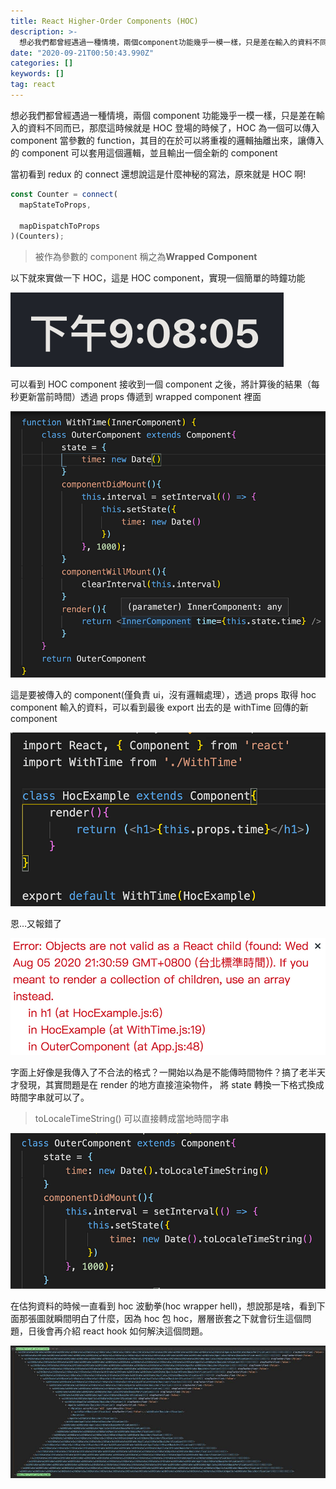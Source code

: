 ```yaml
---
title: React Higher-Order Components (HOC)
description: >-
  想必我們都曾經遇過一種情境，兩個component功能幾乎一模一樣，只是差在輸入的資料不同而已，那麼這時候就是HOC登場的時候了，HOC為一個可以傳入component當參數的function，其目的在於可以將重複的邏輯抽離出來，讓傳入的component可以套用這個邏輯，並且輸…
date: "2020-09-21T00:50:43.990Z"
categories: []
keywords: []
tag: react
---
```


想必我們都曾經遇過一種情境，兩個 component 功能幾乎一模一樣，只是差在輸入的資料不同而已，那麼這時候就是 HOC 登場的時候了，HOC 為一個可以傳入 component 當參數的 function，其目的在於可以將重複的邏輯抽離出來，讓傳入的 component 可以套用這個邏輯，並且輸出一個全新的 component

當初看到 redux 的 connect 還想說這是什麼神秘的寫法，原來就是 HOC 啊!

```javascript
const Counter = connect(
  mapStateToProps,

  mapDispatchToProps
)(Counters);
```

> 被作為參數的 component 稱之為**Wrapped Component**

以下就來實做一下 HOC，這是 HOC component，實現一個簡單的時鐘功能

![](/img/1__GcC__tU08LCx7h5vKMTxvVg.png)

可以看到 HOC component 接收到一個 component 之後，將計算後的結果（每秒更新當前時間）透過 props 傳遞到 wrapped component 裡面

![](/img/1__4Z6j5Ef0Dnty7pHG__ioxHg.png)

這是要被傳入的 component(僅負責 ui，沒有邏輯處理），透過 props 取得 hoc component 輸入的資料，可以看到最後 export 出去的是 withTime 回傳的新 component

![](/img/1__oFrNZbSc5FXbWUClUXzl4g.png)

恩…又報錯了

![](/img/1__6OPQbez4ha4BXMjsd9ocOg.png)

字面上好像是我傳入了不合法的格式？一開始以為是不能傳時間物件？搞了老半天才發現，其實問題是在 render 的地方直接渲染物件， 將 state 轉換一下格式換成時間字串就可以了。

> toLocaleTimeString() 可以直接轉成當地時間字串

![](/img/1__o4F683lSXo7g7Me4JHktAQ.png)

在估狗資料的時候一直看到 hoc 波動拳(hoc wrapper hell)，想說那是啥，看到下面那張圖就瞬間明白了什麼，因為 hoc 包 hoc，層層嵌套之下就會衍生這個問題，日後會再介紹 react hook 如何解決這個問題。

![](/img/1__HS2P3viVU3ILMFPo__JEeHg.jpeg)
